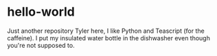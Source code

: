 # hello-world
Just another repository
Tyler here, I like Python and Teascript (for the caffeine).
I put my insulated water bottle in the dishwasher even though you're not supposed to.
